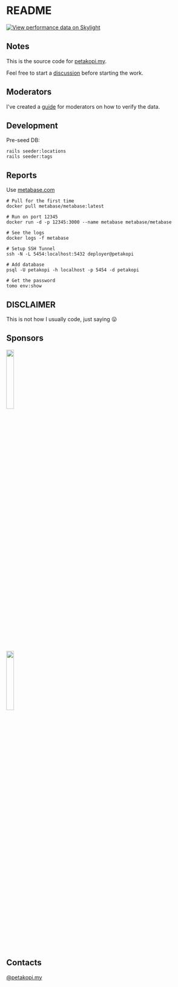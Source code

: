 # README

[![View performance data on Skylight](https://badges.skylight.io/typical/PLhsfZX5VaN3.svg?token=SEtrrK0LQlsgB9CP-lMwKPXY53ZM-CyAOML5DRWRb-g)](https://www.skylight.io/app/applications/PLhsfZX5VaN3)

## Notes

This is the source code for [petakopi.my](https://petakopi.my).

Feel free to start a [discussion](https://github.com/amree/petakopi/discussions)
before starting the work.

## Moderators

I've created a
[guide](https://amree.notion.site/Moderator-Guide-bb65c644fea5489aaaf1347477018ec9)
for moderators on how to verify the data.

## Development

Pre-seed DB:

```
rails seeder:locations
rails seeder:tags
```


## Reports

Use [metabase.com](https://metabase.com)

```
# Pull for the first time
docker pull metabase/metabase:latest

# Run on port 12345
docker run -d -p 12345:3000 --name metabase metabase/metabase

# See the logs
docker logs -f metabase

# Setup SSH Tunnel
ssh -N -L 5454:localhost:5432 deployer@petakopi

# Add database
psql -U petakopi -h localhost -p 5454 -d petakopi

# Get the password
tomo env:show
````

## DISCLAIMER

This is not how I usually code, just saying 😛

## Sponsors

[<img src="https://i.imgur.com/WYVGZ6Z.png" width="20%" />](https://skylight.io)

[<img src="https://i.imgur.com/3CJ96rE.png" width="20%" />](https://appsignal.com)

## Contacts

[@petakopi.my](https://www.instagram.com/petakopi.my/)
